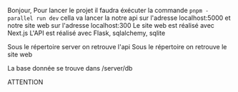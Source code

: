 Bonjour,
Pour lancer le projet il faudra éxécuter la commande
`pnpm -parallel run dev`
cella va lancer la notre api sur l'adresse localhost:5000 et notre site web sur l'adresse localhost:300
Le site web est réalisé avec Next.js
L'API est réalisé avec Flask, sqlalchemy, sqlite

Sous le répertoire server on retrouve l'api
Sous le répertoire on retrouve le site web

La base donnée se trouve dans /server/db

ATTENTION
